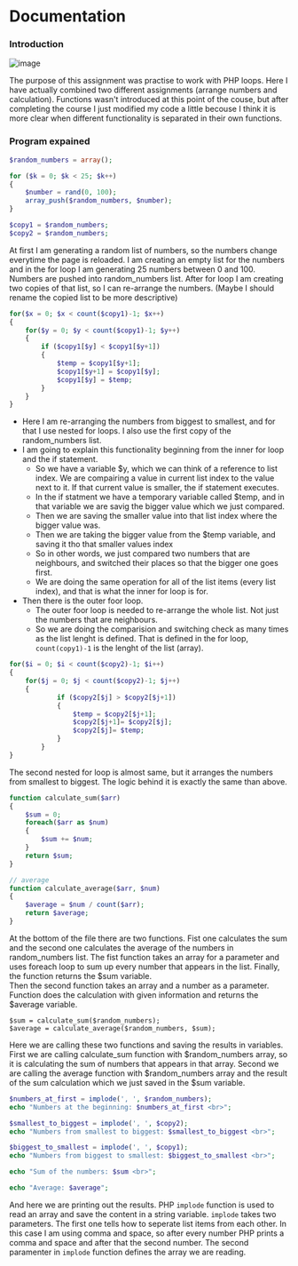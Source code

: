 # Documentation

### Introduction
![image](https://github.com/nina20126/Learning-PHP-Programming/assets/77397102/07f1c67d-b9db-4860-b369-43dcc2174245)

The purpose of this assignment was practise to work with PHP loops. Here I have actually combined two different assignments (arrange numbers and calculation). Functions wasn't introduced at this point of the couse, but after completing the course I just modified my code a little becouse I think it is more clear when different functionality is separated in their own functions.

### Program expained
```php
$random_numbers = array();

for ($k = 0; $k < 25; $k++) 
{
    $number = rand(0, 100);
    array_push($random_numbers, $number);
}

$copy1 = $random_numbers;
$copy2 = $random_numbers;
```
At first I am generating a random list of numbers, so the numbers change everytime the page is reloaded. I am creating an empty list for the numbers and in the for loop I am generating 25 numbers between 0 and 100. Numbers are pushed into random_numbers list. After for loop I am creating two copies of that list, so I can re-arrange the numbers. (Maybe I should rename the copied list to be more descriptive)

```php
for($x = 0; $x < count($copy1)-1; $x++) 
{
	for($y = 0; $y < count($copy1)-1; $y++)
	{
		if ($copy1[$y] < $copy1[$y+1]) 
		{
			$temp = $copy1[$y+1];
			$copy1[$y+1] = $copy1[$y];
			$copy1[$y] = $temp;
		}
	}
}
```
* Here I am re-arranging the numbers from biggest to smallest, and for that I use nested for loops. I also use the first copy of the random_numbers list.
* I am going to explain this functionality beginning from the inner for loop and the if statement.
  *   So we have a variable $y, which we can think of a reference to list index. We are compairing a value in current list index to the value next to it. If that current value is smaller, the if statement executes.
  *   In the if statment we have a temporary variable called $temp, and in that variable we are savig the bigger value which we just compared.
  *   Then we are saving the smaller value into that list index where the bigger value was.
  *   Then we are taking the bigger value from the $temp variable, and saving it tho that smaller values index
  *   So in other words, we just compared two numbers that are neighbours, and switched their places so that the bigger one goes first.
  *   We are doing the same operation for all of the list items (every list index), and that is what the inner for loop is for.
* Then there is the outer foor loop.
  *   The outer foor loop is needed to re-arrange the whole list. Not just the numbers that are neighbours.
  *   So we are doing the comparision and switching check as many times as the list lenght is defined. That is defined in the for loop, ```count(copy1)-1``` is the lenght of the list (array).
 
```php
for($i = 0; $i < count($copy2)-1; $i++) 
{
    for($j = 0; $j < count($copy2)-1; $j++) 
    {
            if ($copy2[$j] > $copy2[$j+1]) 
            {
                $temp = $copy2[$j+1];
                $copy2[$j+1]= $copy2[$j];
                $copy2[$j]= $temp;
            }
        }
}
```
The second nested for loop is almost same, but it arranges the numbers from smallest to biggest. The logic behind it is exactly the same than above.

```php
function calculate_sum($arr)
{
    $sum = 0;
    foreach($arr as $num)
    {
        $sum += $num;
    }
    return $sum;
}

// average
function calculate_average($arr, $num)
{
    $average = $num / count($arr);
    return $average;
}
```
At the bottom of the file there are two functions. Fist one calculates the sum and the second one calculates the average of the numbers in random_numbers list. The fist function takes an array for a parameter and uses foreach loop to sum up every number that appears in the list. Finally, the function returns the $sum variable.  
Then the second function takes an array and a number as a parameter. Function does the calculation with given information and returns the $average variable.

```
$sum = calculate_sum($random_numbers);
$average = calculate_average($random_numbers, $sum);
```
Here we are calling these two functions and saving the results in variables. First we are calling calculate_sum function with $random_numbers array, so it is calculating the sum of numbers that appears in that array.
Second we are calling the average function with $random_numbers array and the result of the sum calculation which we just saved in the $sum variable.

```php
$numbers_at_first = implode(', ', $random_numbers);
echo "Numbers at the beginning: $numbers_at_first <br>";

$smallest_to_biggest = implode(', ', $copy2);
echo "Numbers from smallest to biggest: $smallest_to_biggest <br>";

$biggest_to_smallest = implode(', ', $copy1);
echo "Numbers from biggest to smallest: $biggest_to_smallest <br>";

echo "Sum of the numbers: $sum <br>";

echo "Average: $average";
```
And here we are printing out the results. PHP ```implode``` function is used to read an array and save the content in a string variable. ```implode``` takes two parameters. The first one tells how to seperate list items from each other. In this case I am using comma and space, so after every number PHP prints a comma and space and after that the second number. The second paramenter in ```implode``` function defines the array we are reading.
